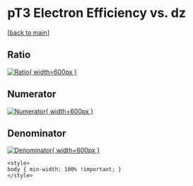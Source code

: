 # pT3 Electron Efficiency vs. dz

[[back to main](./)]



## Ratio

[![Ratio](../mtv/var/pT3_11_eff_dz.png){ width=600px }](../mtv/var/pT3_11_eff_dz.pdf)

## Numerator

[![Numerator](../mtv/num/pT3_11_eff_dz_num0.png){ width=600px }](../mtv/num/pT3_11_eff_dz_num0.pdf)

## Denominator

[![Denominator](../mtv/den/pT3_11_eff_dz_den.png){ width=600px }](../mtv/den/pT3_11_eff_dz_den.pdf)


``` {=html}
<style>
body { min-width: 100% !important; }
</style>
```
